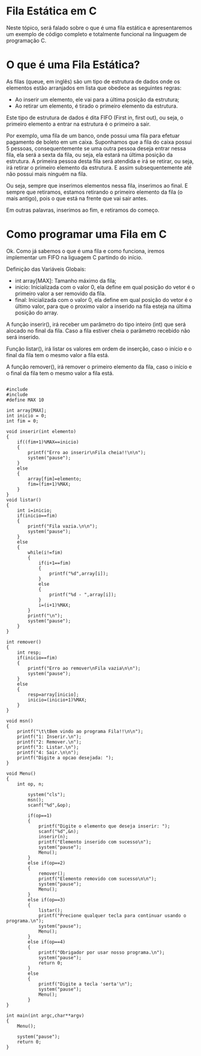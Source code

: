 # Fila Estática em C
Neste tópico, será falado sobre o que é uma fila estática e apresentaremos um exemplo de código completo e totalmente funcional na linguagem de programação C.

# O que é uma Fila Estática?

As filas (queue, em inglês) são um tipo de estrutura de dados onde os elementos estão arranjados em lista que obedece as seguintes regras:
- Ao inserir um elemento, ele vai para a última posição da estrutura;
- Ao retirar um elemento, é tirado o primeiro elemento da estrutura.

Este tipo de estrutura de dados é dita FIFO (First in, first out), ou seja, o primeiro elemento a entrar na estrutura é o primeiro a sair.

Por exemplo, uma fila de um banco, onde possui uma fila para efetuar pagamento de boleto em um caixa. Suponhamos que a fila do caixa possui 5 pessoas, consequentemente se uma outra pessoa deseja entrar nessa fila, ela será a sexta da fila, ou seja, ela estará na última posição da estrutura. A primeira pessoa desta fila será atendida e irá se retirar, ou seja, irá retirar o primeiro elemento da estrutura. E assim subsequentemente até não possui mais ninguém na fila.

Ou seja, sempre que inserimos elementos nessa fila, inserimos ao final. E sempre que retiramos, estamos retirando o primeiro elemento da fila (o mais antigo), pois o que está na frente que vai sair antes.

Em outras palavras, inserimos ao fim, e retiramos do começo.

# Como programar uma Fila em C
Ok. Como já sabemos o que é uma fila e como funciona, iremos implementar um FIFO na liguagem C partindo do início.

Definição das Variáveis Globais:
- int array[MAX]: Tamanho máximo da fila;
- inicio: Inicializada com o valor 0, ela define em qual posição do vetor é o primeiro valor a ser removido da fila.
- final: Inicializada com o valor 0, ela define em qual posição do vetor é o último valor, para que o proximo valor a inserido na fila esteja na última posição do array.

A função inserir(), irá receber um parâmetro do tipo inteiro (int) que será alocado no final da fila. Caso a fila estiver cheia o parâmetro recebido não será inserido.

Função listar(), irá listar os valores em ordem de inserção, caso o início e o final da fila tem o mesmo valor a fila está.

A função remover(), irá remover o primeiro elemento da fila, caso o início e o final da fila tem o mesmo valor a fila está.

<pre>
<code>
#include<stdio.h>
#include<stdlib.h>
#define MAX 10
 
int array[MAX];
int inicio = 0;
int fim = 0;
 
void inserir(int elemento)
{
    if((fim+1)%MAX==inicio)
    {
        printf("Erro ao inserir\nFila cheia!!\n\n");
        system("pause");
    }
    else
    {
        array[fim]=elemento;
        fim=(fim+1)%MAX;
    }
}
void listar()
{
    int i=inicio;
    if(inicio==fim)
    {
        printf("Fila vazia.\n\n");
        system("pause");
    }
    else
    {
        while(i!=fim)
        {
            if(i+1==fim)
            {
                printf("%d",array[i]);
            }
            else
            {
                printf("%d - ",array[i]);
            }
            i=(i+1)%MAX;
        }
        printf("\n");
        system("pause");
    }
}
 
int remover()
{
    int resp;
    if(inicio==fim)
    {
        printf("Erro ao remover\nFila vazia\n\n");
        system("pause");
    }
    else
    {
        resp=array[inicio];
        inicio=(inicio+1)%MAX;
    }
}
 
void msn()
{
    printf("\t\tBem vindo ao programa Fila!!\n\n");
    printf("1: Inserir.\n");
    printf("2: Remover.\n");
    printf("3: Listar.\n");
    printf("4: Sair.\n\n");
    printf("Digite a opcao desejada: ");
}
 
void Menu()
{
    int op, n;
 
        system("cls");
        msn();
        scanf("%d",&op);
 
        if(op==1)
        {
            printf("Digite o elemento que deseja inserir: ");
            scanf("%d",&n);
            inserir(n);
            printf("Elemento inserido com sucesso\n");
            system("pause");
            Menu();
        }
        else if(op==2)
        {
            remover();
            printf("Elemento removido com sucesso\n\n");
            system("pause");
            Menu();
        }
        else if(op==3)
        {
            listar();
            printf("Precione qualquer tecla para continuar usando o programa.\n");
            system("pause");
            Menu();
        }
        else if(op==4)
        {
            printf("Obrigador por usar nosso programa.\n");
            system("pause");
            return 0;
        }
        else
        {
            printf("Digite a tecla 'serta'\n");
            system("pause");
            Menu();
        }
}
 
int main(int argc,char**argv)
{
    Menu();
 
    system("pause");
    return 0;
}
</code>
</pre>
